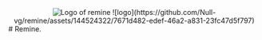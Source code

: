 <div align="center">
  <img src="https://github.com/Null-vg/remine/assets/144524322/7671d482-edef-46a2-a831-23fc47d5f797" alt="Logo of remine">
![logo](https://github.com/Null-vg/remine/assets/144524322/7671d482-edef-46a2-a831-23fc47d5f797)
</div>
# Remine.

